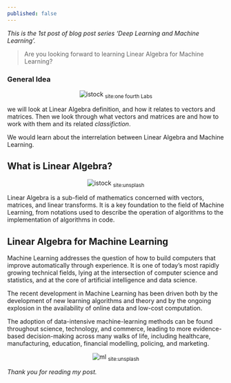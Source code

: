 ```yaml
---
published: false
---
```

_This is the 1st post of blog post series ‘Deep Learning and Machine Learning’._

> Are you looking forward to learning Linear Algebra for Machine Learning?

### General Idea

<center>
<img src="{{site.baseurl}}/assets/images/do.jpg" alt="istock">
<sub>site:one fourth Labs</sub>
</center>

we will look at Linear Algebra definition, and how it relates to vectors and matrices. Then we look through what vectors and matrices are and how to work with them and its related *classifiction*.

We would learn about the interrelation between Linear Algebra and Machine Learning. 

## What is Linear Algebra?

<center>
<img src="{{site.baseurl}}/assets/images/istock.jpg" alt="istock">
<sub>site:unsplash</sub>
</center>

Linear Algebra is a sub-field of mathematics concerned with vectors, matrices, and linear transforms. It is a key foundation to the field of Machine Learning, from notations used to describe the operation of algorithms to the implementation of algorithms in code.

## Linear Algebra for Machine Learning

Machine Learning addresses the question of how to build computers that improve automatically through experience. It is one of today’s most rapidly growing technical fields, lying at the intersection of computer science and statistics, and at the core of artificial intelligence and data science.

The recent development in Machine Learning has been driven both by the development of new learning algorithms and theory and by the ongoing explosion in the availability of online data and low-cost computation.

The adoption of data-intensive machine-learning methods can be found throughout science, technology, and commerce, leading to more evidence-based decision-making across many walks of life, including healthcare, manufacturing, education, financial modelling, policing, and marketing.

<center>
<img src="{{site.baseurl}}/assets/images/ml.jpg" alt="ml">
<sub>site:unsplash</sub>
</center>

_Thank you for reading my post._




